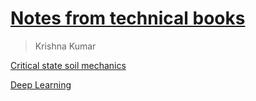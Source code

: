 # [Notes from technical books](https://kks32.github.io/learning/)

> Krishna Kumar



[Critical state soil mechanics](https://kks32.github.io/learning/critical-state-soil-mechanics/introduction.md)

[Deep Learning](https://kks32.github.io/learning/#/deep-learning/00-introduction.md)
